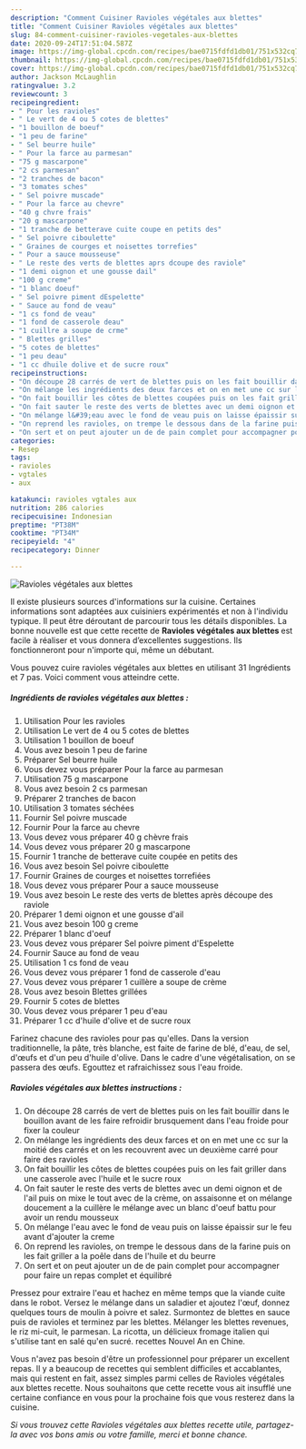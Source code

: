 ```yaml
---
description: "Comment Cuisiner Ravioles végétales aux blettes"
title: "Comment Cuisiner Ravioles végétales aux blettes"
slug: 84-comment-cuisiner-ravioles-vegetales-aux-blettes
date: 2020-09-24T17:51:04.587Z
image: https://img-global.cpcdn.com/recipes/bae0715fdfd1db01/751x532cq70/ravioles-vegetales-aux-blettes-photo-principale-de-la-recette.jpg
thumbnail: https://img-global.cpcdn.com/recipes/bae0715fdfd1db01/751x532cq70/ravioles-vegetales-aux-blettes-photo-principale-de-la-recette.jpg
cover: https://img-global.cpcdn.com/recipes/bae0715fdfd1db01/751x532cq70/ravioles-vegetales-aux-blettes-photo-principale-de-la-recette.jpg
author: Jackson McLaughlin
ratingvalue: 3.2
reviewcount: 3
recipeingredient:
- " Pour les ravioles"
- " Le vert de 4 ou 5 cotes de blettes"
- "1 bouillon de boeuf"
- "1 peu de farine"
- " Sel beurre huile"
- " Pour la farce au parmesan"
- "75 g mascarpone"
- "2 cs parmesan"
- "2 tranches de bacon"
- "3 tomates sches"
- " Sel poivre muscade"
- " Pour la farce au chevre"
- "40 g chvre frais"
- "20 g mascarpone"
- "1 tranche de betterave cuite coupe en petits des"
- " Sel poivre ciboulette"
- " Graines de courges et noisettes torrefies"
- " Pour a sauce mousseuse"
- " Le reste des verts de blettes aprs dcoupe des raviole"
- "1 demi oignon et une gousse dail"
- "100 g creme"
- "1 blanc doeuf"
- " Sel poivre piment dEspelette"
- " Sauce au fond de veau"
- "1 cs fond de veau"
- "1 fond de casserole deau"
- "1 cuillre a soupe de crme"
- " Blettes grilles"
- "5 cotes de blettes"
- "1 peu deau"
- "1 cc dhuile dolive et de sucre roux"
recipeinstructions:
- "On découpe 28 carrés de vert de blettes puis on les fait bouillir dans le bouillon avant de les faire refroidir brusquement dans l&#39;eau froide pour fixer la couleur"
- "On mélange les ingrédients des deux farces et on en met une cc sur la moitié des carrés et on les recouvrent avec un deuxième carré pour faire des ravioles"
- "On fait bouillir les côtes de blettes coupées puis on les fait griller dans une casserole avec l&#39;huile et le sucre roux"
- "On fait sauter le reste des verts de blettes avec un demi oignon et de l&#39;ail puis on mixe le tout avec de la crème, on assaisonne et on mélange doucement a la cuillère le mélange avec un blanc d&#39;oeuf battu pour avoir un rendu mousseux"
- "On mélange l&#39;eau avec le fond de veau puis on laisse épaissir sur le feu avant d&#39;ajouter la creme"
- "On reprend les ravioles, on trempe le dessous dans de la farine puis on les fait griller a la poêle dans de l&#39;huile et du beurre"
- "On sert et on peut ajouter un de de pain complet pour accompagner pour faire un repas complet et équilibré"
categories:
- Resep
tags:
- ravioles
- vgtales
- aux

katakunci: ravioles vgtales aux 
nutrition: 286 calories
recipecuisine: Indonesian
preptime: "PT38M"
cooktime: "PT34M"
recipeyield: "4"
recipecategory: Dinner

---
```



![Ravioles végétales aux blettes](https://img-global.cpcdn.com/recipes/bae0715fdfd1db01/751x532cq70/ravioles-vegetales-aux-blettes-photo-principale-de-la-recette.jpg)

Il existe plusieurs sources d'informations sur la cuisine. Certaines informations sont adaptées aux cuisiniers expérimentés et non à l'individu typique. Il peut être déroutant de parcourir tous les détails disponibles. La bonne nouvelle est que cette recette de <strong> Ravioles végétales aux blettes </strong> est facile à réaliser et vous donnera d’excellentes suggestions. Ils fonctionneront pour n'importe qui, même un débutant.

<!--inarticleads1-->

Vous pouvez cuire ravioles végétales aux blettes en utilisant 31 Ingrédients et 7 pas. Voici comment vous atteindre cette.

##### Ingrédients de ravioles végétales aux blettes :

1. Utilisation  Pour les ravioles
1. Utilisation  Le vert de 4 ou 5 cotes de blettes
1. Utilisation 1 bouillon de boeuf
1. Vous avez besoin 1 peu de farine
1. Préparer  Sel beurre huile
1. Vous devez vous préparer  Pour la farce au parmesan
1. Utilisation 75 g mascarpone
1. Vous avez besoin 2 cs parmesan
1. Préparer 2 tranches de bacon
1. Utilisation 3 tomates séchées
1. Fournir  Sel poivre muscade
1. Fournir  Pour la farce au chevre
1. Vous devez vous préparer 40 g chèvre frais
1. Vous devez vous préparer 20 g mascarpone
1. Fournir 1 tranche de betterave cuite coupée en petits des
1. Vous avez besoin  Sel poivre ciboulette
1. Fournir  Graines de courges et noisettes torrefiées
1. Vous devez vous préparer  Pour a sauce mousseuse
1. Vous avez besoin  Le reste des verts de blettes après découpe des raviole
1. Préparer 1 demi oignon et une gousse d&#39;ail
1. Vous avez besoin 100 g creme
1. Préparer 1 blanc d&#39;oeuf
1. Vous devez vous préparer  Sel poivre piment d&#39;Espelette
1. Fournir  Sauce au fond de veau
1. Utilisation 1 cs fond de veau
1. Vous devez vous préparer 1 fond de casserole d&#39;eau
1. Vous devez vous préparer 1 cuillère a soupe de crème
1. Vous avez besoin  Blettes grillées
1. Fournir 5 cotes de blettes
1. Vous devez vous préparer 1 peu d&#39;eau
1. Préparer 1 cc d&#39;huile d&#39;olive et de sucre roux


Farinez chacune des ravioles pour pas qu&#39;elles. Dans la version traditionnelle, la pâte, très blanche, est faite de farine de blé, d&#39;eau, de sel, d&#39;œufs et d&#39;un peu d&#39;huile d&#39;olive. Dans le cadre d&#39;une végétalisation, on se passera des œufs. Egouttez et rafraichissez sous l&#39;eau froide. 

<!--inarticleads2-->

##### Ravioles végétales aux blettes instructions :

1. On découpe 28 carrés de vert de blettes puis on les fait bouillir dans le bouillon avant de les faire refroidir brusquement dans l&#39;eau froide pour fixer la couleur
1. On mélange les ingrédients des deux farces et on en met une cc sur la moitié des carrés et on les recouvrent avec un deuxième carré pour faire des ravioles
1. On fait bouillir les côtes de blettes coupées puis on les fait griller dans une casserole avec l&#39;huile et le sucre roux
1. On fait sauter le reste des verts de blettes avec un demi oignon et de l&#39;ail puis on mixe le tout avec de la crème, on assaisonne et on mélange doucement a la cuillère le mélange avec un blanc d&#39;oeuf battu pour avoir un rendu mousseux
1. On mélange l&#39;eau avec le fond de veau puis on laisse épaissir sur le feu avant d&#39;ajouter la creme
1. On reprend les ravioles, on trempe le dessous dans de la farine puis on les fait griller a la poêle dans de l&#39;huile et du beurre
1. On sert et on peut ajouter un de de pain complet pour accompagner pour faire un repas complet et équilibré


Pressez pour extraire l&#39;eau et hachez en même temps que la viande cuite dans le robot. Versez le mélange dans un saladier et ajoutez l&#39;œuf, donnez quelques tours de moulin à poivre et salez. Surmontez de blettes en sauce puis de ravioles et terminez par les blettes. Mélanger les blettes revenues, le riz mi-cuit, le parmesan. La ricotta, un délicieux fromage italien qui s&#39;utilise tant en salé qu&#39;en sucré. recettes Nouvel An en Chine. 

<!--inarticleads1-->

<p>
Vous n'avez pas besoin d'être un professionnel pour préparer un excellent repas. Il y a beaucoup de recettes qui semblent difficiles et accablantes, mais qui restent en fait, assez simples parmi celles de Ravioles végétales aux blettes recette. Nous souhaitons que cette recette vous ait insufflé une certaine confiance en vous pour la prochaine fois que vous resterez dans la cuisine.
</p>

<p>
<i>Si vous trouvez cette Ravioles végétales aux blettes recette utile, partagez-la avec vos bons amis ou votre famille, merci et bonne chance.</i>
</p>

